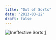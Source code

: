 ```yaml
---
title: "Out of Sorts"
date: "2013-03-22"
draft: false
---
```


![Ineffective Sorts](https://imgs.xkcd.com/comics/ineffective_sorts.png "Ineffective Sorts") [1]

[1]: https://xkcd.comics		"xkcd.com"
